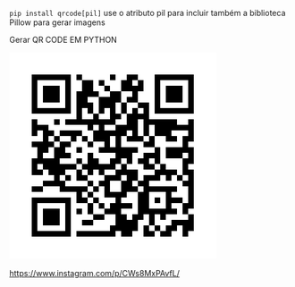 <code>pip install qrcode[pil]</code>
use o atributo pil para incluir também a biblioteca Pillow para gerar imagens


Gerar QR CODE EM PYTHON

<img src="ambiente_virtual/QrCode.png">

https://www.instagram.com/p/CWs8MxPAvfL/